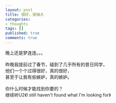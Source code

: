 ```yaml
---
layout: post
title: 很好，很强大
categories:
- thoughts
tags: []
published: true
comments: true
---
```

<p>晚上还是梦连连。。。<br /><br />昨晚我提前过了春节，碰到了几乎所有的昔日同学，<br />他们一个个过得很好，真的很好，<br />甚至于让我有些嫉妒，真的嫉妒。<br /><br />你什么时候才能找到你要的？<br />继续听U2《I still haven't found what I'm looking for》</p>
